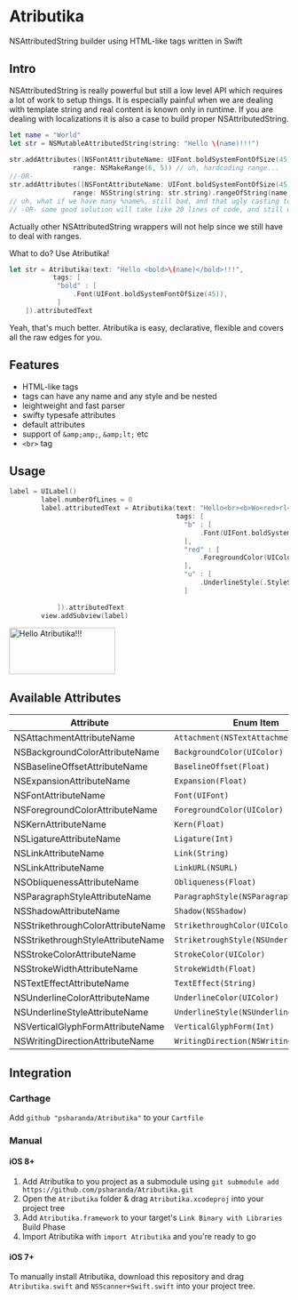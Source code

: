 # Atributika
NSAttributedString builder using HTML-like tags written in Swift

## Intro

NSAttributedString is really powerful but still a low level API which requires a lot of work to setup things. It is especially painful when we are dealing with template string and real content is known only in runtime. If you are dealing with localizations it is also a case to build proper NSAttributedString. 

```swift
let name = "World"
let str = NSMutableAttributedString(string: "Hello \(name)!!!")
        
str.addAttributes([NSFontAttributeName: UIFont.boldSystemFontOfSize(45)],
                range: NSMakeRange(6, 5)) // uh, hardcoding range...
//-OR-
str.addAttributes([NSFontAttributeName: UIFont.boldSystemFontOfSize(45)],
                range: NSString(string: str.string).rangeOfString(name)) 
// uh, what if we have many %name%, still bad, and that ugly casting to NSString...
// -OR- some good solution will take like 20 lines of code, and still will be not so flexible
```
Actually other NSAttributedString wrappers will not help since we still have to deal with ranges.

What to do? Use Atributika!

```swift
let str = Atributika(text: "Hello <bold>\(name)</bold>!!!",
           tags: [
            "bold" : [
                .Font(UIFont.boldSystemFontOfSize(45)),
            ]
    ]).attributedText
```

Yeah, that's much better. Atributika is easy, declarative, flexible and covers all the raw edges for you.

## Features
+ HTML-like tags
+ tags can have any name and any style and be nested
+ leightweight and fast parser
+ swifty typesafe attributes
+ default attributes
+ support of `&amp;amp;`, `&amp;lt;` etc 
+ `<br>` tag

## Usage

```swift
label = UILabel()
        label.numberOfLines = 0
        label.attributedText = Atributika(text: "Hello<br><b>Wo<red>rl<u>d</u></red></b>!!!",
                                          tags: [
                                            "b" : [
                                                .Font(UIFont.boldSystemFontOfSize(45)),
                                            ],
                                            "red" : [
                                                .ForegroundColor(UIColor.redColor())
                                            ],
                                            "u" : [
                                                .UnderlineStyle(.StyleSingle)
                                            ]
                                            
            ]).attributedText
        view.addSubview(label)
```

<img src="https://raw.githubusercontent.com/psharanda/Atributika/master/README/demo.png" alt="Hello Atributika!!!" data-canonical-src="https://gyazo.com/eb5c5741b6a9a16c692170a41a49c858.png" width="191" height="84" />

## Available Attributes

| Attribute  | Enum Item |
| ------------- | ------------- |
| NSAttachmentAttributeName | `Attachment(NSTextAttachment)` |
| NSBackgroundColorAttributeName | `BackgroundColor(UIColor)` |
| NSBaselineOffsetAttributeName | `BaselineOffset(Float)` |
| NSExpansionAttributeName | `Expansion(Float)` |
| NSFontAttributeName | `Font(UIFont)` |
| NSForegroundColorAttributeName | `ForegroundColor(UIColor)` |
| NSKernAttributeName | `Kern(Float)` |
| NSLigatureAttributeName | `Ligature(Int)` |
| NSLinkAttributeName | `Link(String)` |
| NSLinkAttributeName | `LinkURL(NSURL)` |
| NSObliquenessAttributeName | `Obliqueness(Float)` |
| NSParagraphStyleAttributeName | `ParagraphStyle(NSParagraphStyle)` |
| NSShadowAttributeName | `Shadow(NSShadow)` |
| NSStrikethroughColorAttributeName | `StrikethroughColor(UIColor)` |
| NSStrikethroughStyleAttributeName  | `StriketroughStyle(NSUnderlineStyle)`  |
| NSStrokeColorAttributeName | `StrokeColor(UIColor)` |
| NSStrokeWidthAttributeName| `StrokeWidth(Float)` |
| NSTextEffectAttributeName | `TextEffect(String)` |
| NSUnderlineColorAttributeName | `UnderlineColor(UIColor)` |
| NSUnderlineStyleAttributeName  | `UnderlineStyle(NSUnderlineStyle)`  |
| NSVerticalGlyphFormAttributeName | `VerticalGlyphForm(Int)` |
| NSWritingDirectionAttributeName | `WritingDirection(NSWritingDirection)` |

## Integration

### Carthage

Add `github "psharanda/Atributika"` to your `Cartfile`

### Manual

#### iOS 8+
1. Add Atributika to you project as a submodule using `git submodule add https://github.com/psharanda/Atributika.git`
2. Open the `Atributika` folder & drag `Atributika.xcodeproj` into your project tree
3. Add `Atributika.framework` to your target's `Link Binary with Libraries` Build Phase
4. Import Atributika with `import Atributika` and you're ready to go

#### iOS 7+
To manually install Atributika, download this repository and drag `Atributika.swift` and `NSScanner+Swift.swift` into your project tree.
